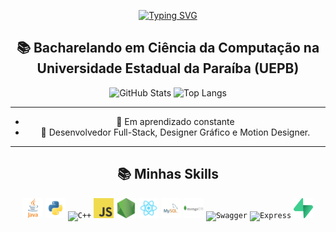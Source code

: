 <p align="center">
  <a href="https://git.io/typing-svg">
    <img src="https://readme-typing-svg.demolab.com?font=Fira+Code&pause=1000&color=CA39F7&center=true&vCenter=true&width=435&lines=%3C+Seja+bem+vindo+ao+meu+GitHub+%2F%3E" alt="Typing SVG" />
  </a>
</p>

<div align="center">

## 📚 Bacharelando em Ciência da Computação na Universidade Estadual da Paraíba (UEPB)

<img src="https://github-readme-stats.vercel.app/api?username=codArtico&theme=synthwave&show_icons=true" alt="GitHub Stats"/>
<img src="https://github-readme-stats.vercel.app/api/top-langs/?username=codArtico&layout=compact" alt="Top Langs"/>

---

- 🌱 Em aprendizado constante  
- 🎨 Desenvolvedor Full-Stack, Designer Gráfico e Motion Designer.

---

## 📚 Minhas Skills

<code><img height="32" src="https://raw.githubusercontent.com/github/explore/80688e429a7d4ef2fca1e82350fe8e3517d3494d/topics/java/java.png" alt="Java"/></code>
<code><img height="32" src="https://raw.githubusercontent.com/github/explore/80688e429a7d4ef2fca1e82350fe8e3517d3494d/topics/python/python.png" alt="Python"/></code>
<code><img height="32" src="https://raw.githubusercontent.com/isocpp/logos/master/cpp_logo.png" alt="C++"/></code>
<code><img height="32" src="https://raw.githubusercontent.com/github/explore/80688e429a7d4ef2fca1e82350fe8e3517d3494d/topics/javascript/javascript.png" alt="Javascript"/></code>
<code><img height="32" src="https://raw.githubusercontent.com/github/explore/80688e429a7d4ef2fca1e82350fe8e3517d3494d/topics/nodejs/nodejs.png" alt="Nodejs"/></code>
<code><img height="32" src="https://raw.githubusercontent.com/github/explore/80688e429a7d4ef2fca1e82350fe8e3517d3494d/topics/react/react.png" alt="React"/></code>
<code><img height="32" src="https://raw.githubusercontent.com/github/explore/80688e429a7d4ef2fca1e82350fe8e3517d3494d/topics/mysql/mysql.png" alt="MySQL"/></code>
<code><img height="32" src="https://raw.githubusercontent.com/github/explore/80688e429a7d4ef2fca1e82350fe8e3517d3494d/topics/mongodb/mongodb.png" alt="MongoDB"/></code>
<code><img height="32" src="https://cdn.jsdelivr.net/gh/devicons/devicon/icons/swagger/swagger-original.svg" alt="Swagger"/></code>
<code><img height="32" src="https://cdn.jsdelivr.net/gh/devicons/devicon/icons/express/express-original.svg" alt="Express"/></code>
<code><img height="32" src="https://raw.githubusercontent.com/supabase/supabase/master/packages/common/assets/images/supabase-logo-icon.png" alt="Supabase"/></code>

</div>
